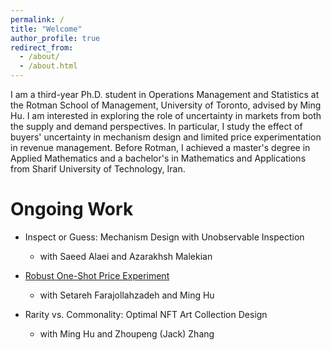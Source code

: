 ```yaml
---
permalink: /
title: "Welcome"
author_profile: true
redirect_from: 
  - /about/
  - /about.html
---
```


I am a third-year Ph.D. student in Operations Management and Statistics at the Rotman School of Management, University of Toronto, advised by Ming Hu. I am interested in exploring the role of uncertainty in markets from both the supply and demand perspectives. In particular, I study the effect of buyers' uncertainty in mechanism design and limited price experimentation in revenue management. Before Rotman, I achieved a master's degree in Applied Mathematics and a bachelor's in Mathematics and Applications from Sharif University of Technology, Iran. 

Ongoing Work
======
- Inspect or Guess: Mechanism Design with Unobservable Inspection
  - with Saeed Alaei and Azarakhsh Malekian

- [Robust One-Shot Price Experiment](https://papers.ssrn.com/sol3/papers.cfm?abstract_id=4899852)
  - with Setareh Farajollahzadeh and Ming Hu
 
- Rarity vs. Commonality: Optimal NFT Art Collection Design
  - with Ming Hu and Zhoupeng (Jack) Zhang 


